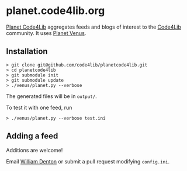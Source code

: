 # planet.code4lib.org

[Planet Code4Lib](http://planet.code4lib.org/) aggregates feeds and blogs of interest to the [Code4Lib](http://code4lib.org/) community.  It uses [Planet Venus](https://github.com/rubys/venus).

## Installation

    > git clone git@github.com/code4lib/planetcode4lib.git
    > cd planetcode4lib
	> git submodule init
	> git submodule update
	> ./venus/planet.py --verbose

The generated files will be in `output/`.

To test it with one feed, run

    > ./venus/planet.py --verbose test.ini

## Adding a feed

Additions are welcome!

Email [William Denton](mailto:wtd@pobox.com) or submit a pull request modifying `config.ini`.
